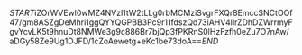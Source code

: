 $START$iZOrWVEwl0wMZ4NVzl1tW2tLLg0rbMCMziSvgrFXQr8EmccSNCtOOf47/gm8ASZgDeMhri1ggQYYQGPBB3Pc9r11fdszQd73iAHV4IlrZDhDZWrrmyFgvYcvLK5t9hnuDt8NMWe3g9c886Br7bjQp3fPKRnS0lHzFzfh0eZu7O7nAw/aDGy58Ze9Ug1DJFD/1cZoAewetg+eKc1be73doA==$END$